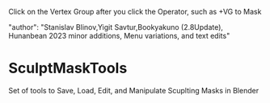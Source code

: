 Click on the Vertex Group after you click the Operator, such as +VG to Mask

"author": "Stanislav Blinov,Yigit Savtur,Bookyakuno (2.8Update), Hunanbean 2023 minor additions, Menu variations, and text edits"

# SculptMaskTools
Set of tools to Save, Load, Edit, and Manipulate Scuplting Masks in Blender
